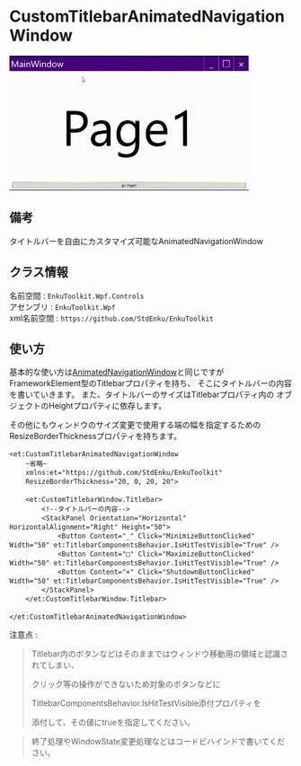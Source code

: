 # CustomTitlebarAnimatedNavigationWindow

![gif1](./imgs/gif1.gif)

## 備考

タイトルバーを自由にカスタマイズ可能なAnimatedNavigationWindow



## クラス情報

名前空間 : `EnkuToolkit.Wpf.Controls`<br/>アセンブリ : `EnkuToolkit.Wpf`<br/>xml名前空間 : `https://github.com/StdEnku/EnkuToolkit`



## 使い方

基本的な使い方は[AnimatedNavigationWindow](../01.AnimatedNavigationWindow/README.md)と同じですが
FrameworkElement型のTitlebarプロパティを持ち、
そこにタイトルバーの内容を書いていきます。
また、タイトルバーのサイズはTitlebarプロパティ内の
オブジェクトのHeightプロパティに依存します。

その他にもウィンドウのサイズ変更で使用する端の幅を指定するための
ResizeBorderThicknessプロパティを持ちます。

```xaml
<et:CustomTitlebarAnimatedNavigationWindow
    ~省略~
    xmlns:et="https://github.com/StdEnku/EnkuToolkit"
    ResizeBorderThickness="20, 0, 20, 20">

    <et:CustomTitlebarWindow.Titlebar>
        <!--タイトルバーの内容-->
        <StackPanel Orientation="Horizontal" HorizontalAlignment="Right" Height="50">
            <Button Content="_" Click="MinimizeButtonClicked" Width="50" et:TitlebarComponentsBehavior.IsHitTestVisible="True" />
            <Button Content="□" Click="MaximizeButtonClicked" Width="50" et:TitlebarComponentsBehavior.IsHitTestVisible="True" />
            <Button Content="×" Click="ShutdownButtonClicked" Width="50" et:TitlebarComponentsBehavior.IsHitTestVisible="True" />
        </StackPanel>
    </et:CustomTitlebarWindow.Titlebar>

</et:CustomTitlebarAnimatedNavigationWindow>
```

注意点 :

> Titlebar内のボタンなどはそのままではウィンドウ移動用の領域と認識されてしまい、
>
> クリック等の操作ができないため対象のボタンなどに
>
> TitlebarComponentsBehavior.IsHitTestVisible添付プロパティを
>
> 添付して、その値にtrueを指定してください。

> 終了処理やWindowState変更処理などはコードビハインドで書いてください。

